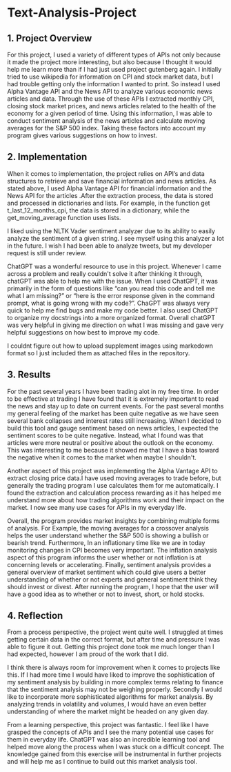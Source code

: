 # Text-Analysis-Project
## **1. Project Overview**

For this project, I used a variety of different types of APIs not only because it made the project more interesting, but also because I thought it would help me learn	 more than if I had just used project gutenberg again. I initially tried to use wikipedia for information on CPI and stock market data, but I had trouble getting only the information I wanted to print. So instead I used Alpha Vantage API and the News API to analyze various economic news articles and data. Through the use of these APIs I extracted monthly CPI, closing stock market prices, and news articles related to the health of the economy for a given period of time. Using this information, I was able to conduct sentiment analysis of the news articles and calculate moving averages for the S&P 500 index. Taking these factors into account my program gives various suggestions on how to invest.


## **2. Implementation** 

When it comes to implementation, the project relies on API’s and data structures to retrieve and save financial information and news articles. As stated above, I used Alpha Vantage API for financial information and the News API for the articles .After the extraction process, the data is stored and processed in dictionaries and lists. For example, in the function get t_last_12_months_cpi, the data is stored in a dictionary, while the get_moving_average function uses lists.

I liked using the NLTK Vader sentiment analyzer due to its ability to easily analyze the sentiment of a given string. I see myself using this analyzer a lot in the future. I wish I had been able to analyze tweets, but my developer request is still under review. 

ChatGPT was a wonderful resource to use in this project. Whenever I came across a problem and really couldn't solve it after thinking it through, chatGPT was able to help me with the issue. When I used ChatGPT, it was primarily in the form of questions like “can you read this code and tell me what I am missing?” or “here is the error response given in the command prompt, what is going wrong with my code?”. ChaGPT was always very quick to help me find bugs and make my code better. I also used ChatGPT to organize my docstrings into a more organized format. Overall chatGPT was very helpful in giving me direction on what I was missing and gave very helpful suggestions on how best to improve my code.

I couldnt figure out how to upload supplement images using markedown format so I just included them as attached files in the repository.


## **3. Results**

For the past several years I have been trading alot in my free time. In order to be effective at trading I have found that it is extremely important to read the news and stay up to date on current events. For the past several months my general feeling of the market has been quite negative as we have seen several bank collapses and interest rates still increasing. When I decided to build this tool and gauge sentiment based on news articles, I expected the sentiment scores to be quite negative. Instead, what I found was that articles were more neutral or positive about the outlook on the economy. This was interesting to me because it showed me that I have a bias toward the negative when it comes to the market when maybe I shouldn't.

Another aspect of this project was implementing the Alpha Vantage API to extract closing price data.I have used moving averages to trade before, but generally the trading program I use calculates them for me automatically. I found the extraction and calculation process rewarding as it has helped me understand more about how trading algorithms work and their impact on the market. I now see many use cases for APIs in my everyday life.

Overall, the program provides market insights by combining multiple forms of analysis. For Example, the moving averages for a crossover analysis helps the user understand whether the S&P 500 is showing a bullish or bearish trend. Furthermore, In an inflationary time like we are in today monitoring changes in CPI becomes very important. The inflation analysis aspect of this program informs the user whether or not inflation is at concerning levels or accelerating. Finally, sentiment analysis provides a general overview of market sentiment which could give users a better understanding of whether or not experts and general sentiment think they should invest or divest. After running the program, I hope that  the user will have a good idea as to whether or not to invest, short, or hold stocks.


## **4. Reflection**

From a process perspective, the project went quite well. I struggled at times getting certain data in the correct format, but after time and pressure I was able to figure it out. Getting this project done took me much longer than I had expected, however I am proud of the work that I did.

I think there is always room for improvement when it comes to projects like this. If I had more time I would have liked to improve the sophistication of my sentiment analysis by building in more complex terms relating to finance that the sentiment analysis may not be weighing properly. Secondly I would like to incorporate more sophisticated algorithms for market analysis. By analyzing trends in volatility and volumes, I would have an even better understanding of where the market might be headed on any given day.

From a learning perspective, this project was fantastic. I feel like I have grasped the concepts of APIs and I see the many potential use cases for them in everyday life. ChatGPT was also an incredible learning tool and helped move along the process when I was stuck on a difficult concept. The knowledge gained from this exercise will be instrumental in further projects and will help me as I continue to build out this market analysis tool.

 
